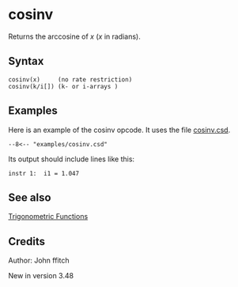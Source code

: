 <!--
id:cosinv
category:Mathematical Operations:Trigonometric Functions
-->
# cosinv
Returns the arccosine of _x_ (_x_ in radians).

## Syntax
``` csound-orc
cosinv(x)     (no rate restriction)
cosinv(k/i[]) (k- or i-arrays )
```

## Examples

Here is an example of the cosinv opcode. It uses the file [cosinv.csd](../../examples/cosinv.csd).

``` csound-csd title="Example of the cosinv opcode." linenums="1"
--8<-- "examples/cosinv.csd"
```

Its output should include lines like this:

```
instr 1:  i1 = 1.047
```

## See also

[Trigonometric Functions](../../math/trig)

## Credits

Author: John ffitch

New in version 3.48
